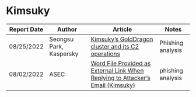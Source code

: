 # Kimsuky

| Report Date | Author | Article | Notes |
| ----------- | ------ | ------- | ----- |
| 08/25/2022 | Seongsu Park, Kaspersky | [Kimsuky’s GoldDragon cluster and its C2 operations](https://securelist.com/kimsukys-golddragon-cluster-and-its-c2-operations/107258/) | Phishing analysis |
| 08/02/2022 | ASEC | [Word File Provided as External Link When Replying to Attacker’s Email (Kimsuky)](https://asec.ahnlab.com/en/37396/) | phishing analysis |